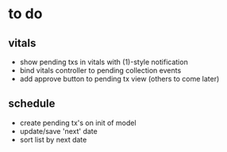 # to do

## vitals

* show pending txs in vitals with (1)-style notification
* bind vitals controller to pending collection events
* add approve button to pending tx view (others to come later)

## schedule

* create pending tx's on init of model
* update/save 'next' date
* sort list by next date
